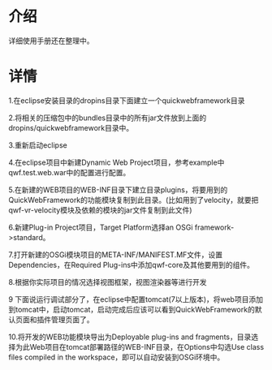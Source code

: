 # 介绍 #

详细使用手册还在整理中。


# 详情 #

1.在eclipse安装目录的dropins目录下面建立一个quickwebframework目录

2.将相关的压缩包中的bundles目录中的所有jar文件放到上面的dropins/quickwebframework目录中。

3.重新启动eclipse

4.在eclipse项目中新建Dynamic Web Project项目，参考example中qwf.test.web.war中的配置进行配置。

5.在新建的WEB项目的WEB-INF目录下建立目录plugins，将要用到的QuickWebFramework的功能模块复制到此目录。(比如用到了velocity，就要把qwf-vr-velocity模块及依赖的模块的jar文件复制到此文件)

6.新建Plug-in Project项目，Target Platform选择an OSGi framework->standard。

7.打开新建的OSGi模块项目的META-INF/MANIFEST.MF文件，设置Dependencies，在Required Plug-ins中添加qwf-core及其他要用到的组件。

8.根据你实际项目的情况选择视图框架，视图渲染器等进行开发

9 下面说运行调试部分了，在eclipse中配置tomcat(7以上版本)，将web项目添加到tomcat中，启动tomcat，启动完成后应该可以看到QuickWebFramework的默认页面和插件管理页面了。

10.将开发的WEB功能模块导出为Deployable plug-ins and fragments，目录选择为此Web项目在tomcat部署路径的WEB-INF目录，在Options中勾选Use class files compiled in the workspace，即可以自动安装到OSGi环境中。